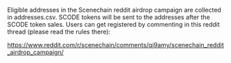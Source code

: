 Eligible addresses in the Scenechain reddit airdrop campaign are collected in addresses.csv.
SCODE tokens will be sent to the addresses after the SCODE token sales.
Users can get registered by commenting in this reddit thread (please read the rules there):

https://www.reddit.com/r/scenechain/comments/qj9amy/scenechain_reddit_airdrop_campaign/

